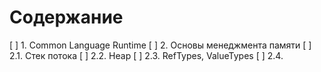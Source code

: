 # Содержание

[ ] 1. Common Language Runtime
[ ] 2. Основы менеджмента памяти
[ ] 2.1. Стек потока
[ ] 2.2. Heap
[ ] 2.3. RefTypes, ValueTypes
[ ] 2.4.

